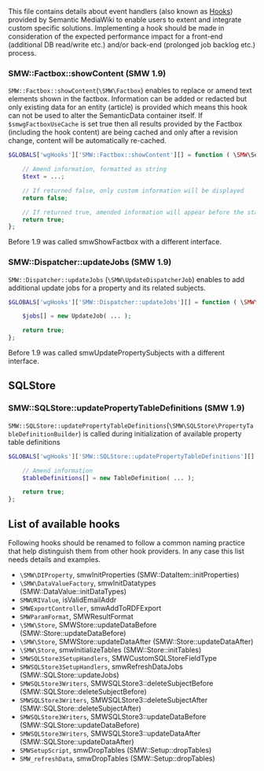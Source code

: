 This file contains details about event handlers (also known as [Hooks][hooks]) provided by Semantic MediaWiki to enable users to extent and integrate custom specific solutions. Implementing a hook should be made in consideration of the expected performance impact for a front-end (additional DB read/write etc.) and/or back-end (prolonged job backlog etc.) process.

### SMW::Factbox::showContent (SMW 1.9)
<code>SMW::Factbox::showContent</code>(<code>\SMW\Factbox</code>) enables to replace or amend text elements shown in the factbox. Information can be added or redacted but only existing data for an entity (article) is provided which means this hook can not be used to alter the SemanticData container itself. If <code>$smwgFactboxUseCache</code> is set true then all results provided by the Factbox (including the hook content) are being cached and only after a revision change, content will be automatically re-cached.

```php
$GLOBALS['wgHooks']['SMW::Factbox::showContent'][] = function ( \SMW\SemanticData $semanticData, &$text ) {

	// Amend information, formatted as string
	$text = ...;

	// If returned false, only custom information will be displayed
	return false;

	// If returned true, amended information will appear before the standard Factbox
	return true;
};
```
Before 1.9 was called smwShowFactbox with a different interface.

### SMW::Dispatcher::updateJobs (SMW 1.9)
<code>SMW::Dispatcher::updateJobs</code> (<code>\SMW\UpdateDispatcherJob</code>) enables to add additional update jobs for a property and its related subjects.

```php
$GLOBALS['wgHooks']['SMW::Dispatcher::updateJobs'][] = function ( \SMW\DIProperty $property, &$jobs ) {

	$jobs[] = new UpdateJob( ... );

	return true;
};
```
Before 1.9 was called smwUpdatePropertySubjects with a different interface.

## SQLStore
### SMW::SQLStore::updatePropertyTableDefinitions (SMW 1.9)
<code>SMW::SQLStore::updatePropertyTableDefinitions</code>(<code>\SMW\SQLStore\PropertyTableDefinitionBuilder</code>) is called during initialization of available property table definitions

```php
$GLOBALS['wgHooks']['SMW::SQLStore::updatePropertyTableDefinitions'][] = function ( \SMW\SQLStore\TableDefinition &$tableDefinitions ) {

	// Amend information
	$tableDefinitions[] = new TableDefinition( ... );

	return true;
};
```

## List of available hooks
Following hooks should be renamed to follow a common naming practice that help distinguish them from other hook providers. In any case this list needs details and examples.

* <code>\SMW\DIProperty</code>, smwInitProperties (SMW::DataItem::initProperties)
* <code>\SMW\DataValueFactory</code>, smwInitDatatypes (SMW::DataValue::initDataTypes)
* <code>SMWURIValue</code>, isValidEmailAddr
* <code>SMWExportController</code>, smwAddToRDFExport
* <code>SMWParamFormat</code>, SMWResultFormat
* <code>\SMW\Store</code>, SMWStore::updateDataBefore (SMW::Store::updateDataBefore)
* <code>\SMW\Store</code>, SMWStore::updateDataAfter (SMW::Store::updateDataAfter)
* <code>\SMW\Store</code>, smwInitializeTables (SMW::Store::initTables)
* <code>SMWSQLStore3SetupHandlers</code>, SMWCustomSQLStoreFieldType
* <code>SMWSQLStore3SetupHandlers</code>, smwRefreshDataJobs (SMW::SQLStore::updateJobs)
* <code>SMWSQLStore3Writers</code>, SMWSQLStore3::deleteSubjectBefore (SMW::SQLStore::deleteSubjectBefore)
* <code>SMWSQLStore3Writers</code>, SMWSQLStore3::deleteSubjectAfter (SMW::SQLStore::deleteSubjectAfter)
* <code>SMWSQLStore3Writers</code>, SMWSQLStore3::updateDataBefore (SMW::SQLStore::updateDataBefore)
* <code>SMWSQLStore3Writers</code>, SMWSQLStore3::updateDataAfter (SMW::SQLStore::updateDataAfter)
* <code>SMWSetupScript</code>, smwDropTables (SMW::Setup::dropTables)
* <code>SMW_refreshData</code>, smwDropTables (SMW::Setup::dropTables)

[hooks]: https://www.mediawiki.org/wiki/Hooks "Manual:Hooks"